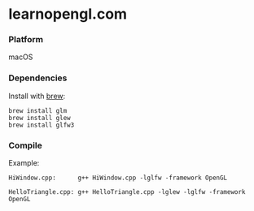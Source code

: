 # learnopengl.com
### Platform

macOS

### Dependencies

Install with [brew](https://brew.sh/):

	brew install glm
	brew install glew
	brew install glfw3

### Compile

Example:

	HiWindow.cpp:      g++ HiWindow.cpp -lglfw -framework OpenGL

	HelloTriangle.cpp: g++ HelloTriangle.cpp -lglew -lglfw -framework OpenGL
